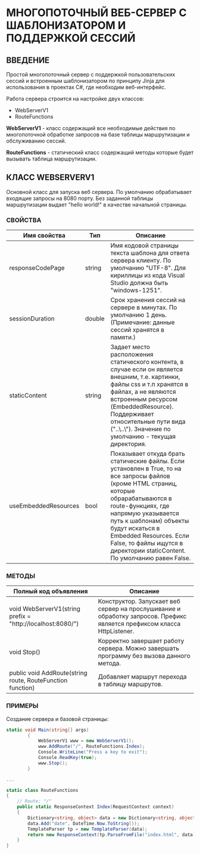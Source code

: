 # МНОГОПОТОЧНЫЙ ВЕБ-СЕРВЕР С ШАБЛОНИЗАТОРОМ И ПОДДЕРЖКОЙ СЕССИЙ

## ВВЕДЕНИЕ

Простой многопоточный сервер с поддержкой пользовательских сессий и встроенным шаблонизатором по принципу Jinja для использования в проектах C#, где необходим веб-интерфейс.

Работа сервера строится на настройке двух классов:

- WebServerV1
- RouteFunctions

**WebServerV1** - класс содержащий все необходимые действия по многопоточной обработке запросов на базе таблицы маршрутизации и обслуживанию сессий.

**RouteFunctions** - статический класс содержащий методы которые будет вызывать таблица маршрутизации.

## КЛАСС WEBSERVERV1

Основной класс для запуска веб сервера. По умолчанию обрабатывает входящие запросы на 8080 порту. Без заданной таблицы маршрутизации выдает "hello world!" в качестве начальной страницы.

### СВОЙСТВА

Имя свойства | Тип | Описание
------------ | --- | --------
responseCodePage | string | Имя кодовой страницы текста шаблона для ответа сервера клиенту. По умолчанию "UTF-8". Для кириллицы из кода Visual Studio должна быть "windows-1251".
sessionDuration | double | Срок хранения сессий на сервере в минутах. По умолчанию 1 день. (Примечание: данные сессий хранятся в памяти.)
staticContent | string | Задает место расположения статического контента, в случае если он является внешним, т.е. картинки, файлы css и т.п хранятся в файлах, а не являются встроенным ресурсом (EmbeddedResource). Поддерживает относительные пути вида ("..\\..\\"). Значение по умолчанию - текущая директория.
useEmbeddedResources | bool | Показывает откуда брать статические файлы. Если установлен в True, то на все запросы файлов (кроме HTML страниц, которые обрарабатываются в route-функциях, где напрямую указывается путь к шаблонам) объекты будут искаться в Embedded Resources. Если False, то файлы ищутся в директории staticContent. По умолчанию равен False.

### МЕТОДЫ

Полный код объявления | Описание
--------------------- | --------
void WebServerV1(string prefix = "http://localhost:8080/") | Конструктор. Запускает веб сервер на прослушивание и обработку запросов. Префикс является префиксом класса HttpListener.
void Stop() | Корректно завершает работу сервера. Можно завершать программу без вызова данного метода.
public void AddRoute(string route, RouteFunction function) | Добавляет маршрут перехода в таблицу маршрутов.

### ПРИМЕРЫ

Создание сервера и базовой страницы:

```c#
static void Main(string[] args)
        {
            WebServerV1 www = new WebServerV1();
            www.AddRoute("/", RouteFunctions.Index);
            Console.WriteLine("Press a key to exit");
            Console.ReadKey(true);
            www.Stop();
        }

...

static class RouteFunctions
{
    // Route: "/"
    public static ResponseContext Index(RequestContext context)
    {
        Dictionary<string, object> data = new Dictionary<string, object>();
        data.Add("date", DateTime.Now.ToString());
        TemplateParser tp = new TemplateParser(data);
        return new ResponseContext(tp.ParseFromFile("index.html", data));
    }
}

```
